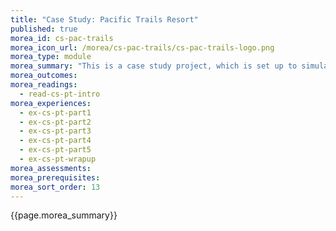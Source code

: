 ```yaml
---
title: "Case Study: Pacific Trails Resort"
published: true
morea_id: cs-pac-trails
morea_icon_url: /morea/cs-pac-trails/cs-pac-trails-logo.png
morea_type: module
morea_summary: "This is a case study project, which is set up to simulate a real world project. In it, you will develop a web site for a business customer. Unlike other modules, the work for this module is distributed across the semester. Due dates for each part can be found on the schedule."
morea_outcomes:
morea_readings:
  - read-cs-pt-intro  
morea_experiences:
  - ex-cs-pt-part1
  - ex-cs-pt-part2
  - ex-cs-pt-part3
  - ex-cs-pt-part4
  - ex-cs-pt-part5
  - ex-cs-pt-wrapup
morea_assessments:
morea_prerequisites:
morea_sort_order: 13
---
```


{{page.morea_summary}}
